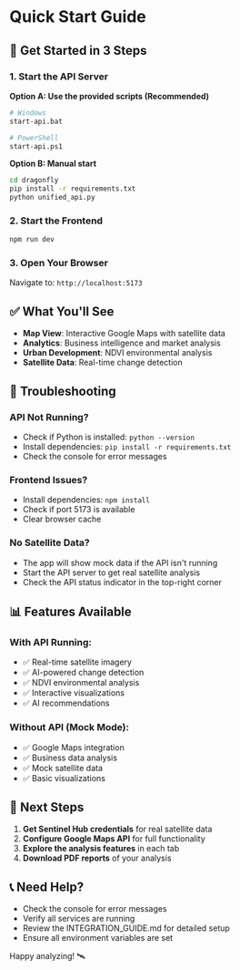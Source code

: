 # Quick Start Guide

## 🚀 Get Started in 3 Steps

### 1. Start the API Server

**Option A: Use the provided scripts (Recommended)**
```bash
# Windows
start-api.bat

# PowerShell
start-api.ps1
```

**Option B: Manual start**
```bash
cd dragonfly
pip install -r requirements.txt
python unified_api.py
```

### 2. Start the Frontend

```bash
npm run dev
```

### 3. Open Your Browser

Navigate to: `http://localhost:5173`

## ✅ What You'll See

- **Map View**: Interactive Google Maps with satellite data
- **Analytics**: Business intelligence and market analysis  
- **Urban Development**: NDVI environmental analysis
- **Satellite Data**: Real-time change detection

## 🔧 Troubleshooting

### API Not Running?
- Check if Python is installed: `python --version`
- Install dependencies: `pip install -r requirements.txt`
- Check the console for error messages

### Frontend Issues?
- Install dependencies: `npm install`
- Check if port 5173 is available
- Clear browser cache

### No Satellite Data?
- The app will show mock data if the API isn't running
- Start the API server to get real satellite analysis
- Check the API status indicator in the top-right corner

## 📊 Features Available

### With API Running:
- ✅ Real-time satellite imagery
- ✅ AI-powered change detection
- ✅ NDVI environmental analysis
- ✅ Interactive visualizations
- ✅ AI recommendations

### Without API (Mock Mode):
- ✅ Google Maps integration
- ✅ Business data analysis
- ✅ Mock satellite data
- ✅ Basic visualizations

## 🎯 Next Steps

1. **Get Sentinel Hub credentials** for real satellite data
2. **Configure Google Maps API** for full functionality
3. **Explore the analysis features** in each tab
4. **Download PDF reports** of your analysis

## 📞 Need Help?

- Check the console for error messages
- Verify all services are running
- Review the INTEGRATION_GUIDE.md for detailed setup
- Ensure all environment variables are set

Happy analyzing! 🛰️
